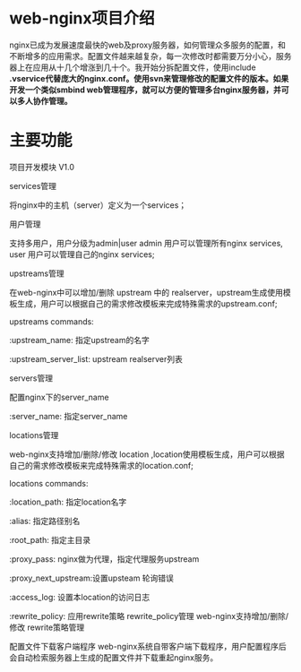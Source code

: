 # web-nginx项目介绍 #
nginx已成为发展速度最快的web及proxy服务器，如何管理众多服务的配置，和不断增多的应用需求。配置文件越来越复杂，每一次修改时都需要万分小心，服务器上在应用从十几个增涨到几十个。我开始分拆配置文件，使用include **.vservice代替庞大的nginx.conf。使用svn来管理修改的配置文件的版本。如果开发一个类似smbind web管理程序，就可以方便的管理多台nginx服务器，并可以多人协作管理。**

# 主要功能 #
项目开发模块 V1.0

services管理

将nginx中的主机（server）定义为一个services；

用户管理

支持多用户，用户分级为admin|user admin 用户可以管理所有nginx services, user 用户可以管理自己的nginx services;

upstreams管理

在web-nginx中可以增加/删除 upstream 中的 realserver，upstream生成使用模板生成，用户可以根据自己的需求修改模板来完成特殊需求的upstream.conf;

upstreams commands:

:upstream\_name: 指定upstream的名字

:upstream\_server\_list:  upstream realserver列表

servers管理

配置nginx下的server\_name

:server\_name: 指定server\_name

locations管理

web-nginx支持增加/删除/修改 location ,location使用模板生成，用户可以根据自己的需求修改模板来完成特殊需求的location.conf;

locations commands:

:location\_path: 指定location名字

:alias: 指定路径别名

:root\_path: 指定主目录

:proxy\_pass: nginx做为代理，指定代理服务upstream

:proxy\_next\_upstream:设置upsteam 轮询错误

:access\_log: 设置本location的访问日志

:rewrite\_policy: 应用rewrite策略
rewrite\_policy管理
web-nginx支持增加/删除/修改 rewrite策略管理

配置文件下载客户端程序
web-nginx系统自带客户端下载程序，用户配置程序后会自动检索服务器上生成的配置文件并下载重起nginx服务。